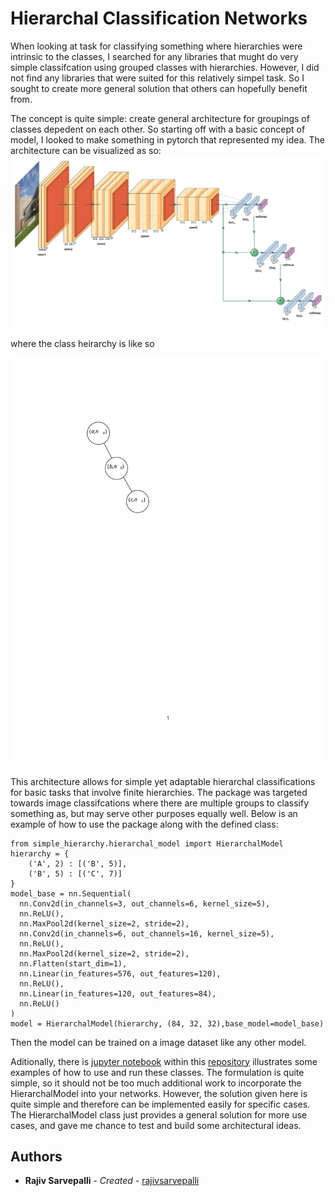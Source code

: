 # Hierarchal Classification Networks
When looking at task for classifying something where hierarchies were intrinsic to the classes, I searched for any libraries that mught do very simple classifcation using grouped classes with hierarchies. However, I did not find any libraries that were suited for this relatively simpel task. So I sought to create more general solution that others can hopefully benefit from.


The concept is quite simple: create general architecture for groupings of classes depedent on each other. So starting off with a basic concept of model, I looked to make something in pytorch that represented my idea.
The architecture can be visualized as so:
![Network Architecture](https://raw.githubusercontent.com/rajivsarvepalli/SimpleHierarchy/master/images/network.svg)

 where the class heirarchy is like so

![Class Heirarchy](https://raw.githubusercontent.com/rajivsarvepalli/SimpleHierarchy/master/images/tree.svg)


This architecture allows for simple yet adaptable hierarchal classifications for basic tasks that involve finite hierarchies. The package was targeted towards image classifcations where there are multiple groups to classify something as, but may serve other purposes equally well. Below is an example of how to use the package along with the defined class:
```
from simple_hierarchy.hierarchal_model import HierarchalModel 
hierarchy = {
    ('A', 2) : [('B', 5)],
    ('B', 5) : [('C', 7)]
}
model_base = nn.Sequential(
  nn.Conv2d(in_channels=3, out_channels=6, kernel_size=5), 
  nn.ReLU(), 
  nn.MaxPool2d(kernel_size=2, stride=2), 
  nn.Conv2d(in_channels=6, out_channels=16, kernel_size=5), 
  nn.ReLU(), 
  nn.MaxPool2d(kernel_size=2, stride=2), 
  nn.Flatten(start_dim=1), 
  nn.Linear(in_features=576, out_features=120), 
  nn.ReLU(), 
  nn.Linear(in_features=120, out_features=84), 
  nn.ReLU()
)
model = HierarchalModel(hierarchy, (84, 32, 32),base_model=model_base)
```
Then the model can be trained on a image dataset like any other model.

Aditionally, there is [jupyter notebook](https://github.com/rajivsarvepalli) within this [repository](https://github.com/rajivsarvepalli) illustrates some examples of how to use and run these classes. 
The formulation is quite simple, so it should not be too much additional work to incorporate the HierarchalModel into your networks.
However, the solution given here is quite simple and therefore can be implemented easily for specific cases. The HierarchalModel class just provides a general solution for more use cases, and gave me chance to test and build some architectural ideas.   
## Authors

* **Rajiv Sarvepalli** - *Created* - [rajivsarvepalli](https://github.com/rajivsarvepalli)